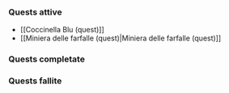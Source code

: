 
### Quests attive

- [[Coccinella Blu (quest)]]
- [[Miniera delle farfalle (quest)|Miniera delle farfalle (quest)]]

### Quests completate


### Quests fallite

